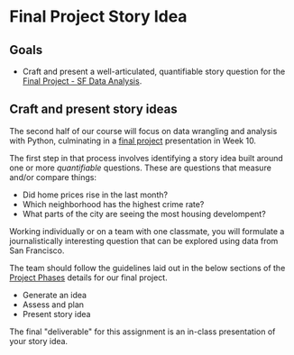 # Final Project Story Idea

## Goals

* Craft and present a well-articulated, quantifiable story question for the [Final Project - SF Data Analysis](/projects/sf_data_analysis.md).

## Craft and present story ideas

The second half of our course will focus on data wrangling and analysis with Python, culminating in a [final project](/projects/sf_data_analysis.md) presentation in Week 10.

The first step in that process involves identifying a story idea built around one or more *quantifiable* questions. These are questions that measure and/or compare things:

* Did home prices rise in the last month?
* Which neighborhood has the highest crime rate?
* What parts of the city are seeing the most housing develompent?

Working individually or on a team with one classmate, you will formulate a journalistically interesting question that can be explored using data from San Francisco.

The team should follow the guidelines laid out in the below sections of the [Project Phases](/projects/sf_data_analysis.md#project-phases) details for our final project.

* Generate an idea
* Assess and plan
* Present story idea

The final "deliverable" for this assignment is an in-class presentation of your story idea.